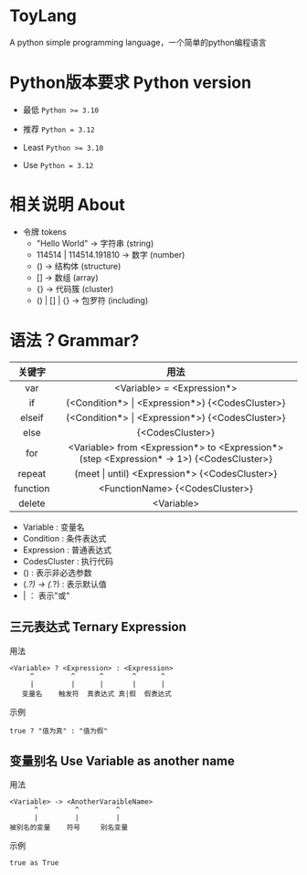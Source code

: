 # ToyLang

A python simple programming language，一个简单的python编程语言

# Python版本要求 Python version

- 最低 `Python >= 3.10`
- 推荐 `Python = 3.12`

- Least `Python >= 3.10`
- Use `Python = 3.12`

# 相关说明 About

- 令牌 tokens
    - "Hello World" -> 字符串 (string)
    - 114514 | 114514.191810 -> 数字 (number)
    - () -> 结构体 (structure)
    - [] -> 数组 (array)
    - {} -> 代码簇 (cluster)
    - () | [] | {} -> 包罗符 (including)

# 语法？Grammar?

|   关键字    |                                               用法                                               |
|:--------:|:----------------------------------------------------------------------------------------------:|
|   var    |                                 \<Variable> \= \<Expression*>                                  |
|    if    |                       (\<Condition*> \| \<Expression*>) {\<CodesCluster>}                        |
|  elseif  |                       (\<Condition*> \| \<Expression*>) {\<CodesCluster>}                        |
|   else   |                                       {\<CodesCluster>}                                        |
|   for    | \<Variable> from \<Expression*> to \<Expression*> (step \<Expression* -> 1>) {\<CodesCluster>} |
|  repeat  |                        (meet \| until)  \<Expression*> {\<CodesCluster>}                         |
| function |                               \<FunctionName> {\<CodesCluster>}                                |
|  delete  |                                          \<Variable>                                           |

- Variable : 变量名
- Condition : 条件表达式
- Expression : 普通表达式
- CodesCluster : 执行代码
- () : 表示非必选参数
- (.*?) -> (.*?) : 表示默认值
- | ： 表示"或"

## 三元表达式 Ternary Expression

用法

```
<Variable> ? <Expression> : <Expression>
     ^         ^      ^       ^      ^
     |         |      |       |      |
   变量名    触发符  真表达式 真|假  假表达式
```

示例

```
true ? "值为真" : "值为假"
```

## 变量别名 Use Variable as another name

用法

```
<Variable> -> <AnotherVaraibleName>
      ^         ^         ^
      |         |         |
被别名的变量    符号     别名变量
```

示例

```
true as True
```
